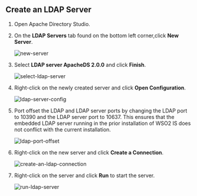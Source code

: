 ## Create an LDAP Server

1.  Open Apache Directory Studio.

2.  On the **LDAP Servers** tab found on the bottom left corner,click **New Server**.  

    ![new-server](/assets/img/fragments/new-server.png)

3.  Select **LDAP server ApacheDS 2.0.0** and click **Finish**.  

    ![select-ldap-server](/assets/img/fragments/select-ldap-server.png)

4.  Right-click on the newly created server and click **Open Configuration**.

    ![ldap-server-config](/assets/img/fragments/ldap-server-config.png)

5.  Port offset the LDAP and LDAP server ports by changing the LDAP port to 10390 and the LDAP server port to 10637. This ensures that the embedded LDAP server running in the prior installation of WSO2 IS does not conflict with the current installation.

    ![ldap-port-offset](/assets/img/fragments/ldap-port-offset.png)

6.  Right-click on the new server and click **Create a Connection**.  

    ![create-an-ldap-connection](/assets/img/fragments/create-ldap-connection.png)

7.  Right-click on the server and click **Run** to start the server.

    ![run-ldap-server](/assets/img/fragments/run-ldap-server.png) 